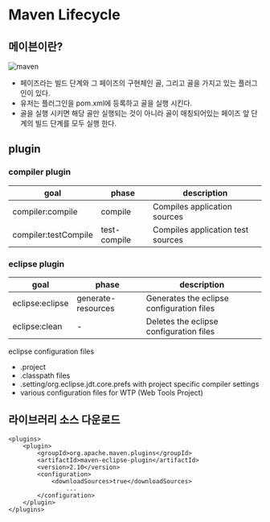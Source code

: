 # Maven Lifecycle

## 메이븐이란?

![maven](http://www.researchbeta.com/wp-content/uploads/2012/08/maven-phase.png)

- 페이즈라는 빌드 단계와 그 페이즈의 구현체인 골, 그리고 골을 가지고 있는 플러그인이 있다.
- 유저는 플러그인을 pom.xml에 등록하고 골을 실행 시킨다.
- 골을 실행 시키면 해당 골만 실행되는 것이 아니라 골이 매칭되어있는 페이즈 앞 단계의 빌드 단계를 모두 실행 한다.

## plugin

### compiler plugin

goal | phase | description
---|---|---
compiler:compile | compile | Compiles application sources
compiler:testCompile | test-compile | Compiles application test sources

### eclipse plugin

goal | phase | description
---|---|---
eclipse:eclipse | generate-resources | Generates the eclipse configuration files
eclipse:clean | - | Deletes the eclipse configuration files

eclipse configuration files

- .project
- .classpath files
- .setting/org.eclipse.jdt.core.prefs with project specific compiler settings
- various configuration files for WTP (Web Tools Project)


## 라이브러리 소스 다운로드

```
<plugins>
	<plugin>
		<groupId>org.apache.maven.plugins</groupId>
		<artifactId>maven-eclipse-plugin</artifactId>
		<version>2.10</version>
		<configuration>
			<downloadSources>true</downloadSources>
				...
		</configuration>
	</plugin>
</plugins>
```